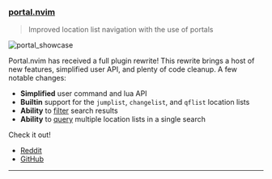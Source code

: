 <h3 id="portal.nvim">
  <a href="#portal.nvim">
    <span class="icon-text">
      <span class="icon">
        <i class="fa-solid fa-book"></i>
      </span>
    </span>
    <span>portal.nvim</span>
  </a>
</h3>

> Improved location list navigation with the use of portals

![portal_showcase](https://user-images.githubusercontent.com/2467016/222644459-264e22e7-496a-4d4e-bfcb-e96efda0003d.gif)

Portal.nvim has received a full plugin rewrite! This rewrite brings a host of new features, simplified user API, and 
plenty of code cleanup. A few notable changes:

- **Simplified** user command and lua API
- **Builtin** support for the `jumplist`, `changelist`, and `qflist` location lists
- **Ability** to [filter](https://github.com/cbochs/portal.nvim#filters) search results
- **Ability** to [query](https://github.com/cbochs/portal.nvim#portal-api) multiple location lists in a single search

Check it out!

- [Reddit](https://www.reddit.com/r/neovim/comments/11h29zb/updates_to_portalnvim_plugin_rewrite_new_features/)
- [GitHub](https://github.com/cbochs/portal.nvim)

---
